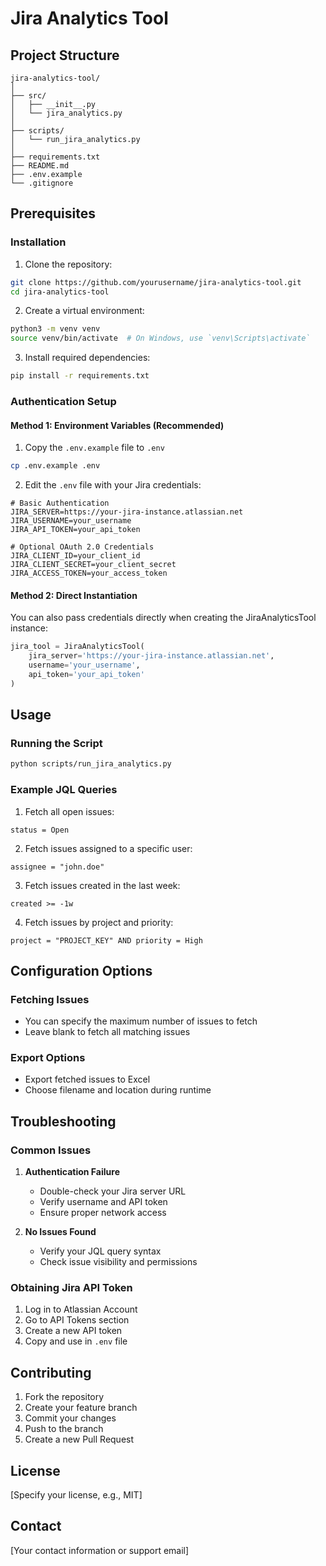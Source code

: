 # Jira Analytics Tool

## Project Structure
```
jira-analytics-tool/
│
├── src/
│   ├── __init__.py
│   └── jira_analytics.py
│
├── scripts/
│   └── run_jira_analytics.py
│
├── requirements.txt
├── README.md
├── .env.example
└── .gitignore
```

## Prerequisites

### Installation

1. Clone the repository:
```bash
git clone https://github.com/yourusername/jira-analytics-tool.git
cd jira-analytics-tool
```

2. Create a virtual environment:
```bash
python3 -m venv venv
source venv/bin/activate  # On Windows, use `venv\Scripts\activate`
```

3. Install required dependencies:
```bash
pip install -r requirements.txt
```

### Authentication Setup

#### Method 1: Environment Variables (Recommended)
1. Copy the `.env.example` file to `.env`
```bash
cp .env.example .env
```

2. Edit the `.env` file with your Jira credentials:
```
# Basic Authentication
JIRA_SERVER=https://your-jira-instance.atlassian.net
JIRA_USERNAME=your_username
JIRA_API_TOKEN=your_api_token

# Optional OAuth 2.0 Credentials
JIRA_CLIENT_ID=your_client_id
JIRA_CLIENT_SECRET=your_client_secret
JIRA_ACCESS_TOKEN=your_access_token
```

#### Method 2: Direct Instantiation
You can also pass credentials directly when creating the JiraAnalyticsTool instance:
```python
jira_tool = JiraAnalyticsTool(
    jira_server='https://your-jira-instance.atlassian.net',
    username='your_username', 
    api_token='your_api_token'
)
```

## Usage

### Running the Script
```bash
python scripts/run_jira_analytics.py
```

### Example JQL Queries
1. Fetch all open issues:
```
status = Open
```

2. Fetch issues assigned to a specific user:
```
assignee = "john.doe"
```

3. Fetch issues created in the last week:
```
created >= -1w
```

4. Fetch issues by project and priority:
```
project = "PROJECT_KEY" AND priority = High
```

## Configuration Options

### Fetching Issues
- You can specify the maximum number of issues to fetch
- Leave blank to fetch all matching issues

### Export Options
- Export fetched issues to Excel 
- Choose filename and location during runtime

## Troubleshooting

### Common Issues
1. **Authentication Failure**
   - Double-check your Jira server URL
   - Verify username and API token
   - Ensure proper network access

2. **No Issues Found**
   - Verify your JQL query syntax
   - Check issue visibility and permissions

### Obtaining Jira API Token
1. Log in to Atlassian Account
2. Go to API Tokens section
3. Create a new API token
4. Copy and use in `.env` file

## Contributing
1. Fork the repository
2. Create your feature branch
3. Commit your changes
4. Push to the branch
5. Create a new Pull Request

## License
[Specify your license, e.g., MIT]

## Contact
[Your contact information or support email]